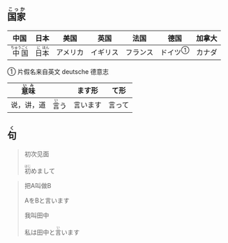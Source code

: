 ## <ruby><rb>国家</rb><rt>こっか</rt></ruby>

| 中国                                          | 日本                                      | 美国     | 英国     | 法国     | 德国                      | 加拿大 |
| --------------------------------------------- | ----------------------------------------- | -------- | -------- | -------- | ------------------------- | ------ |
| <ruby>中<rt>ちゅう</rt>国<rt>ごく</rt></ruby> | <ruby>日<rt>に</rt>本<rt>ほん</rt></ruby> | アメリカ | イギリス | フランス | <a>ドイツ</a><sup>①</sup> | カナダ |

① 片假名来自英文 deutsche 德意志

| <ruby>意<rt>い</rt>味<rt>み</rt></ruby> |                              | ます形   | て形   |
| --------------------------------------- | ---------------------------- | -------- | ------ |
| 说，讲，道                              | <ruby>言<rt>い</rt>う</ruby> | 言います | 言って |



## <ruby><rb>句</rb><rt>く</rt></ruby>

> 初次见面
> 
> <ruby>初<rt>はじ</rt>め</ruby>まして

> 把A叫做B
>
> AをBと言います
>
> 我叫田中
>
> 私は田中と<ruby>言<rt>い</rt>い</ruby>ます